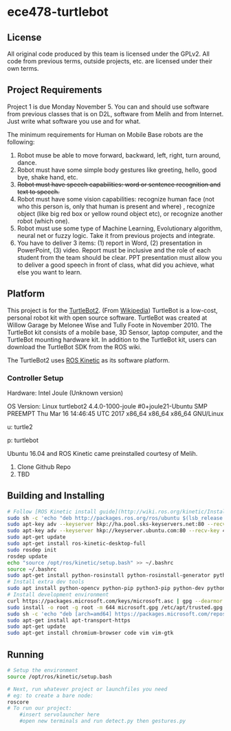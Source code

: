 # ece478-turtlebot

## License
All original code produced by this team is licensed under the GPLv2.  All code from previous terms, outside projects, etc. are licensed under their own terms.

## Project Requirements
Project 1 is due Monday November 5.  You can and should use software from previous classes that is on D2L, software from Melih and from Internet. Just write what software you use and for what. 

The minimum requirements for Human on Mobile Base robots are the following:
1.	Robot muse be able to move forward, backward, left, right, turn around, dance.
2.	Robot must have some simple body gestures like greeting, hello, good bye, shake hand, etc.
3.	~~Robot must have speech capabilities: word or sentence recognition and text to speech.~~
4.	Robot must have some vision capabilities: recognize human face (not who this person is, only that human is present and where) , recognize object (like big red box or yellow round object etc), or recognize another robot (which one).
5.	Robot must use some type of Machine Learning, Evolutionary algorithm, neural net or fuzzy logic. Take it from previous projects and integrate.
6.	You have to deliver 3 items: (1) report in Word, (2) presentation in PowerPoint, (3) video. Report must be inclusive and the role of each student from the team should be clear. PPT presentation must allow you to deliver a good speech in front of class, what did you achieve, what else you want to learn.

## Platform
This project is for the [TurtleBot2](https://www.turtlebot.com/turtlebot2/).  (From [Wikipedia](https://en.wikipedia.org/wiki/TurtleBot)) TurtleBot is a low-cost, personal robot kit with open source software. TurtleBot was created at Willow Garage by Melonee Wise and Tully Foote in November 2010.  The TurtleBot kit consists of a mobile base, 3D Sensor, laptop computer, and the TurtleBot mounting hardware kit. In addition to the TurtleBot kit, users can download the TurtleBot SDK from the ROS wiki.

The TurtleBot2 uses [ROS Kinetic](http://wiki.ros.org/kinetic/Installation) as its software platform.

### Controller Setup
Hardware: Intel Joule (Unknown version)

OS Version: Linux turtlebot2 4.4.0-1000-joule #0+joule21-Ubuntu SMP PREEMPT Thu Mar 16 14:46:45 UTC 2017 x86_64 x86_64 x86_64 GNU/Linux

u: turtle2

p: turtlebot


Ubuntu 16.04 and ROS Kinetic came preinstalled courtesy of Melih.

1) Clone Github Repo
2) TBD

## Building and Installing
```bash
# Follow [ROS Kinetic install guide](http://wiki.ros.org/kinetic/Installation/Ubuntu)
sudo sh -c 'echo "deb http://packages.ros.org/ros/ubuntu $(lsb_release -sc) main" > /etc/apt/sources.list.d/ros-latest.list'
sudo apt-key adv --keyserver hkp://ha.pool.sks-keyservers.net:80 --recv-key 421C365BD9FF1F717815A3895523BAEEB01FA116
sudo apt-key adv --keyserver hkp://keyserver.ubuntu.com:80 --recv-key 421C365BD9FF1F717815A3895523BAEEB01FA116
sudo apt-get update
sudo apt-get install ros-kinetic-desktop-full
sudo rosdep init
rosdep update
echo "source /opt/ros/kinetic/setup.bash" >> ~/.bashrc
source ~/.bashrc
sudo apt-get install python-rosinstall python-rosinstall-generator python-wstool build-essential
# Install extra dev tools
sudo apt install python-opencv python-pip python3-pip python-dev python3-dev
# Install development environment
curl https://packages.microsoft.com/keys/microsoft.asc | gpg --dearmor > microsoft.gpg
sudo install -o root -g root -m 644 microsoft.gpg /etc/apt/trusted.gpg.d/
sudo sh -c 'echo "deb [arch=amd64] https://packages.microsoft.com/repos/vscode stable main" > /etc/apt/sources.list.d/vscode.list'
sudo apt-get install apt-transport-https
sudo apt-get update
sudo apt-get install chromium-browser code vim vim-gtk
```

## Running
```bash
# Setup the environment
source /opt/ros/kinetic/setup.bash

# Next, run whatever project or launchfiles you need
# eg: to create a bare node:
roscore
# To run our project:
	#insert servolauncher here
	#open new terminals and run detect.py then gestures.py
```
